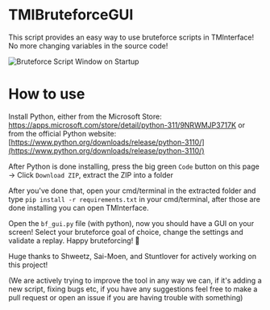 # TMIBruteforceGUI
This script provides an easy way to use bruteforce scripts in TMInterface! No more changing variables in the source code!

![Bruteforce Script Window on Startup](https://stuntlover.aluvia.de/files/images/script.png)

# How to use
Install Python, either from the Microsoft Store: https://apps.microsoft.com/store/detail/python-311/9NRWMJP3717K or from the official Python website: [https://www.python.org/downloads/release/python-3110/](https://www.python.org/downloads/release/python-3110/)

After Python is done installing, press the big green `Code` button on this page -> Click `Download ZIP`, extract the ZIP into a folder

After you've done that, open your cmd/terminal in the extracted folder and type `pip install -r requirements.txt` in your cmd/terminal, after those are done installing you can open TMInterface.

Open the `bf_gui.py` file (with python), now you should have a GUI on your screen! Select your bruteforce goal of choice, change the settings and validate a replay. Happy bruteforcing! :partying_face:

Huge thanks to Shweetz, Sai-Moen, and Stuntlover for actively working on this project!

(We are actively trying to improve the tool in any way we can, if it's adding a new script, fixing bugs etc, if you have any suggestions feel free to make a pull request or open an issue if you are having trouble with something)
